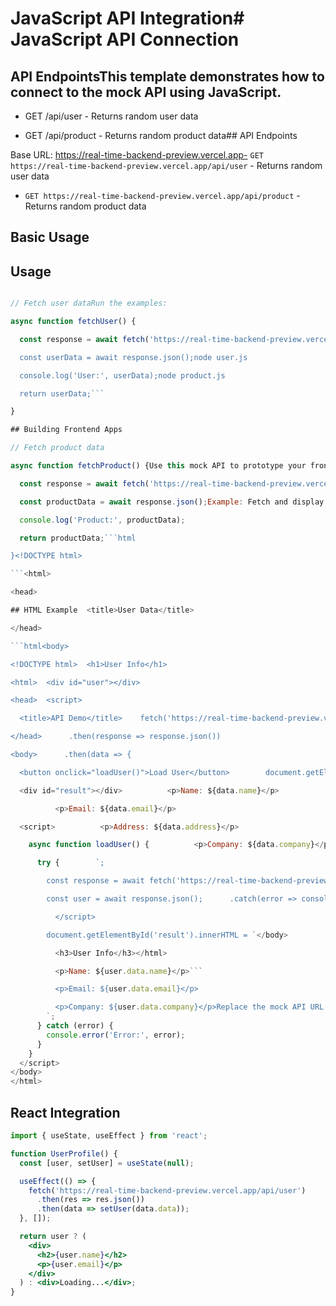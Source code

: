 # JavaScript API Integration# JavaScript API Connection



## API EndpointsThis template demonstrates how to connect to the mock API using JavaScript.

- GET /api/user - Returns random user data

- GET /api/product - Returns random product data## API Endpoints



Base URL: https://real-time-backend-preview.vercel.app- `GET https://real-time-backend-preview.vercel.app/api/user` - Returns random user data

- `GET https://real-time-backend-preview.vercel.app/api/product` - Returns random product data

## Basic Usage

## Usage

```javascript

// Fetch user dataRun the examples:

async function fetchUser() {

  const response = await fetch('https://real-time-backend-preview.vercel.app/api/user');```bash

  const userData = await response.json();node user.js

  console.log('User:', userData);node product.js

  return userData;```

}

## Building Frontend Apps

// Fetch product data  

async function fetchProduct() {Use this mock API to prototype your frontend while the real backend is being developed.

  const response = await fetch('https://real-time-backend-preview.vercel.app/api/product');

  const productData = await response.json();Example: Fetch and display user data in a web page.

  console.log('Product:', productData);

  return productData;```html

}<!DOCTYPE html>

```<html>

<head>

## HTML Example  <title>User Data</title>

</head>

```html<body>

<!DOCTYPE html>  <h1>User Info</h1>

<html>  <div id="user"></div>

<head>  <script>

  <title>API Demo</title>    fetch('https://real-time-backend-preview.vercel.app/api/user')

</head>      .then(response => response.json())

<body>      .then(data => {

  <button onclick="loadUser()">Load User</button>        document.getElementById('user').innerHTML = `

  <div id="result"></div>          <p>Name: ${data.name}</p>

          <p>Email: ${data.email}</p>

  <script>          <p>Address: ${data.address}</p>

    async function loadUser() {          <p>Company: ${data.company}</p>

      try {        `;

        const response = await fetch('https://real-time-backend-preview.vercel.app/api/user');      })

        const user = await response.json();      .catch(error => console.error('Error:', error));

          </script>

        document.getElementById('result').innerHTML = `</body>

          <h3>User Info</h3></html>

          <p>Name: ${user.data.name}</p>```

          <p>Email: ${user.data.email}</p>

          <p>Company: ${user.data.company}</p>Replace the mock API URL with your production API when ready.
        `;
      } catch (error) {
        console.error('Error:', error);
      }
    }
  </script>
</body>
</html>
```

## React Integration

```jsx
import { useState, useEffect } from 'react';

function UserProfile() {
  const [user, setUser] = useState(null);

  useEffect(() => {
    fetch('https://real-time-backend-preview.vercel.app/api/user')
      .then(res => res.json())
      .then(data => setUser(data.data));
  }, []);

  return user ? (
    <div>
      <h2>{user.name}</h2>
      <p>{user.email}</p>
    </div>
  ) : <div>Loading...</div>;
}
```